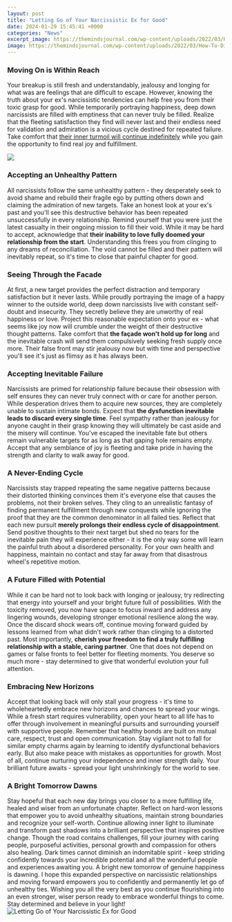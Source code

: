 ```yaml
---
layout: post
title: "Letting Go of Your Narcissistic Ex for Good"
date: 2024-01-29 15:45:41 +0000
categories: "News"
excerpt_image: https://themindsjournal.com/wp-content/uploads/2022/03/How-To-Disarm-The-Narcissist.jpg
image: https://themindsjournal.com/wp-content/uploads/2022/03/How-To-Disarm-The-Narcissist.jpg
---
```


### Moving On is Within Reach
Your breakup is still fresh and understandably, jealousy and longing for what was are feelings that are difficult to escape. However, knowing the truth about your ex's narcissistic tendencies can help free you from their toxic grasp for good. While temporarily portraying happiness, deep down narcissists are filled with emptiness that can never truly be filled. Realize that the fleeting satisfaction they find will never last and their endless need for validation and admiration is a vicious cycle destined for repeated failure. Take comfort that [their inner turmoil will continue indefinitely](https://yt.io.vn/collection/abbe) while you gain the opportunity to find real joy and fulfillment.

![](https://www.happierhuman.com/wp-content/uploads/2019/10/narcissistic-relationship-534x800.jpg)
### Accepting an Unhealthy Pattern 
All narcissists follow the same unhealthy pattern - they desperately seek to avoid shame and rebuild their fragile ego by putting others down and claiming the admiration of new targets. Take an honest look at your ex's past and you'll see this destructive behavior has been repeated unsuccessfully in every relationship. Remind yourself that you were just the latest casualty in their ongoing mission to fill their void. While it may be hard to accept, acknowledge that **their inability to love fully doomed your relationship from the start**. Understanding this frees you from clinging to any dreams of reconciliation. The void cannot be filled and their pattern will inevitably repeat, so it's time to close that painful chapter for good. 
### Seeing Through the Facade 
At first, a new target provides the perfect distraction and temporary satisfaction but it never lasts. While proudly portraying the image of a happy winner to the outside world, deep down narcissists live with constant self-doubt and insecurity. They secretly believe they are unworthy of real happiness or love. Project this reasonable expectation onto your ex - what seems like joy now will crumble under the weight of their destructive thought patterns. Take comfort that **the façade won't hold up for long** and the inevitable crash will send them compulsively seeking fresh supply once more. Their false front may stir jealousy now but with time and perspective you'll see it's just as flimsy as it has always been.
### Accepting Inevitable Failure
Narcissists are primed for relationship failure because their obsession with self ensures they can never truly connect with or care for another person. While desperation drives them to acquire new sources, they are completely unable to sustain intimate bonds. Expect that **the dysfunction inevitable leads to discard every single time**. Feel sympathy rather than jealousy for anyone caught in their grasp knowing they will ultimately be cast aside and the misery will continue. You've escaped the inevitable fate but others remain vulnerable targets for as long as that gaping hole remains empty. Accept that any semblance of joy is fleeting and take pride in having the strength and clarity to walk away for good.
### A Never-Ending Cycle  
Narcissists stay trapped repeating the same negative patterns because their distorted thinking convinces them it's everyone else that causes the problems, not their broken selves. They cling to an unrealistic fantasy of finding permanent fulfillment through new conquests while ignoring the proof that they are the common denominator in all failed ties. Reflect that each new pursuit **merely prolongs their endless cycle of disappointment**. Send positive thoughts to their next target but shed no tears for the inevitable pain they will experience either - it is the only way some will learn the painful truth about a disordered personality. For your own health and happiness, maintain no contact and stay far away from that disastrous wheel's repetitive motion.
### A Future Filled with Potential  
While it can be hard not to look back with longing or jealousy, try redirecting that energy into yourself and your bright future full of possibilities. With the toxicity removed, you now have space to focus inward and address any lingering wounds, developing stronger emotional resilience along the way. Once the discard shock wears off, continue moving forward guided by lessons learned from what didn't work rather than clinging to a distorted past. Most importantly, **cherish your freedom to find a truly fulfilling relationship with a stable, caring partner**. One that does not depend on games or false fronts to feel better for fleeting moments. You deserve so much more - stay determined to give that wonderful evolution your full attention.
### Embracing New Horizons
Accept that looking back will only stall your progress - it's time to wholeheartedly embrace new horizons and chances to spread your wings. While a fresh start requires vulnerability, open your heart to all life has to offer through involvement in meaningful pursuits and surrounding yourself with supportive people. Remember that healthy bonds are built on mutual care, respect, trust and open communication. Stay vigilant not to fall for similar empty charms again by learning to identify dysfunctional behaviors early. But also make peace with mistakes as opportunities for growth. Most of all, continue nurturing your independence and inner strength daily. Your brilliant future awaits - spread your light unshrinkingly for the world to see.
### A Bright Tomorrow Dawns
Stay hopeful that each new day brings you closer to a more fulfilling life, healed and wiser from an unfortunate chapter. Reflect on hard-won lessons that empower you to avoid unhealthy situations, maintain strong boundaries and recognize your self-worth. Continue allowing inner light to illuminate and transform past shadows into a brilliant perspective that inspires positive change. Though the road contains challenges, fill your journey with caring people, purposeful activities, personal growth and compassion for others also healing. Dark times cannot diminish an indomitable spirit - keep striding confidently towards your incredible potential and all the wonderful people and experiences awaiting you. A bright new tomorrow of genuine happiness is dawning.
I hope this expanded perspective on narcissistic relationships and moving forward empowers you to confidently and permanently let go of unhealthy ties. Wishing you all the very best as you continue flourishing into an even stronger, wiser person ready to embrace wonderful things to come. Stay determined and believe in your light!
![Letting Go of Your Narcissistic Ex for Good](https://themindsjournal.com/wp-content/uploads/2022/03/How-To-Disarm-The-Narcissist.jpg)